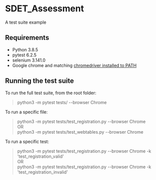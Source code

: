 # SDET_Assessment
A test suite example

## Requirements
- Python 3.8.5
- pytest 6.2.5
- selenium 3.141.0
- Google chrome and matching [chromedriver installed to PATH](https://sites.google.com/a/chromium.org/chromedriver/downloads)
 
## Running the test suite
To run the full test suite, from the root folder:
> python3 -m pytest tests/ --browser Chrome

To run a specific file:
> python3 -m pytest tests/test_registration.py --browser Chrome \
> OR \
> python3 -m pytest tests/test_webtables.py --browser Chrome

To run a specific test:
> python3 -m pytest tests/test_registration.py --browser Chrome -k 'test_registration_valid' \
> OR \
> python3 -m pytest tests/test_registration.py --browser Chrome -k 'test_registration_invalid' 
